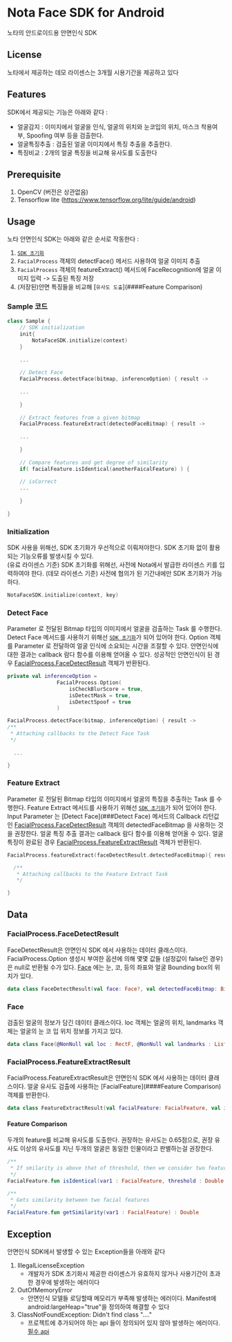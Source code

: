 # Nota Face SDK for Android
노타의 안드로이드용 안면인식 SDK

## License
노타에서 제공하는 데모 라이센스는 3개월 시용기간을 제공하고 있다  

  
## Features
SDK에서 제공되는 기능은 아래와 같다 :
* 얼굴감지 : 이미지에서 얼굴을 인식, 얼굴의 위치와 눈코입의 위치, 마스크 착용여부, Spoofing 여부 등을 검출한다.
* 얼굴특징추출 : 검출된 얼굴 이미지에서 특징 추출을 추출한다. 
* 특징비교 : 2개의 얼굴 특징을 비교해 유사도를 도출한다


## Prerequisite
1. OpenCV (버전은 상관없음)
2. Tensorflow lite (https://www.tensorflow.org/lite/guide/android)  
  
    
## Usage
노타 안면인식 SDK는 아래와 같은 순서로 작동한다 : 
1. [`SDK 초기화`](#initialization)
2. `FacialProcess` 객체의 detectFace() 메서드 사용하여 얼굴 이미지 추출
3. `FacialProcess` 객체의 featureExtract() 메서드에 FaceRecognition에 얼굴 이미지 입력 -> 도출된 특징 저장
4. (저장된)안면 특징들을 비교해 [`유사도 도출`](####Feature Comparison)
  
   
     
### Sample 코드
```kotlin
class Sample {
    // SDK initialization
    init{
        NotaFaceSDK.initialize(context)
    } 
    
    ...
    
    // Detect Face
    FacialProcess.detectFace(bitmap, inferenceOption) { result ->
                
    ...
    
    }
    
    // Extract features from a given bitmap
    FacialProcess.featureExtract(detectedFaceBitmap) { result ->
    
    ...
    
    }
    
    // Compare features and get degree of similarity
    if( facialFeature.isIdentical(anotherFaicalFeature) ) {
    
    // isCorrect
    ...
    
    }
    
}

```
  
### Initialization
SDK 사용을 위해선, SDK 초기화가 우선적으로 이뤄져야한다. SDK 초기화 없이 활용되는 기능오류를 발생시킬 수 있다.  
(유료 라이센스 기준) SDK 초기화를 위해선, 사전에 Nota에서 발급한 라이센스 키를 입력하여야 한다.
(데모 라이센스 기준) 사전에 협의가 된 기간내에만 SDK 초기화가 가능하다.

```kotlin
NotaFaceSDK.initialize(context, key)
```
  
### Detect Face
Parameter 로 전달된 Bitmap 타입의 이미지에서 얼굴을 검출하는 Task 를 수행한다.
Detect Face 메서드를 사용하기 위해선 [`SDK 초기화`](#initialization)가 되어 있어야 한다.
Option 객체를 Parameter 로 전달하여 얼굴 인식에 소요되는 시간을 조절할 수 있다.
안면인식에 대한 결과는 callback 람다 함수를 이용해 얻어올 수 있다.
성공적인 안면인식이 된 경우 [FacialProcess.FaceDetectResult](###FacialProcess.FaceDetectResult) 객체가 반환된다.
  
```kotlin
private val inferenceOption =
                FacialProcess.Option(
                    isCheckBlurScore = true,
                    isDetectMask = true,
                    isDetectSpoof = true
                )

FacialProcess.detectFace(bitmap, inferenceOption) { result ->
/**
 * Attaching callbacks to the Detect Face Task
 */
 
  ...

}
```
  
### Feature Extract
Parameter 로 전달된 Bitmap 타입의 이미지에서 얼굴의 특징을 추출하는 Task 를 수행한다.
Feature Extract 메서드를 사용하기 위해선 [`SDK 초기화`](#initialization)가 되어 있어야 한다.
Input Parameter 는 [Detect Face](###Detect Face) 메서드의 Callback 리턴값인
[FacialProcess.FaceDetectResult](###FacialProcess.FaceDetectResult) 객체의 detectedFaceBitmap 을 사용하는 것을 권장한다.
얼굴 특징 추출 결과는 callback 람다 함수를 이용해 얻어올 수 있다.
얼굴 특징이 완료된 경우 [FacialProcess.FeatureExtractResult](###FacialProcess.FeatureExtractResult) 객체가 반환된다.

```kotlin
FacialProcess.featureExtract(faceDetectResult.detectedFaceBitmap){ result ->

  /**
   * Attaching callbacks to the Feature Extract Task
   */

}
```

## Data

### FacialProcess.FaceDetectResult
FaceDetectResult은 안면인식 SDK 에서 사용하는 데이터 클래스이다. FacialProcess.Option 생성시 부여한 옵션에 의해 몇몇 값들 (설정값이 false인 경우)은 null로 반환될 수가 있다.
[Face](#face) 에는 눈, 코, 등의 좌표와 얼굴 Bounding box의 위치가 있다.
```kotlin
data class FaceDetectResult(val face: Face?, val detectedFaceBitmap: Bitmap, val isSpoof:Boolean? = null, val isMaskDetected:Boolean? = null, val faceQuality:Double? = null, val blurScore:Double?=null, val inferenceTimeLog: Long)

```

### Face
검출된 얼굴의 정보가 담긴 데이터 클래스이다.
loc 객체는 얼굴의 위치, landmarks 객체는 얼굴의 눈 코 입 위치 정보를 가지고 있다.

```kotlin
data class Face(@NonNull val loc : RectF, @NonNull val landmarks : List<PointF>)
```

### FacialProcess.FeatureExtractResult
FacialProcess.FeatureExtractResult은 안면인식 SDK 에서 사용하는 데이터 클래스이다. 얼굴 유사도 검출에 사용하는 [FacialFeature](####Feature Comparison) 객체를 반환한다.
```kotlin
data class FeatureExtractResult(val facialFeature: FacialFeature, val inferenceTimeLog: Long)
```


#### Feature Comparison
두개의 feature를 비교해 유사도를 도출한다. 권장하는 유사도는 0.65점으로, 권장 유사도 이상의 유사도를 지닌 두개의 얼굴은 동일한 인물이라고 판별하는걸 권장한다.

```kotlin
/**
 * If smilarity is above that of threshold, then we consider two features to be identical
 */
FacialFeature.fun isIdentical(var1 : FacialFeature, threshold : Double = 0.65) : Boolean

/**
 * Gets similarity between two facial features
 */
FacialFeature.fun getSimilarity(var1 : FacialFeature) : Double

```

## Exception
안면인식 SDK에서 발생할 수 있는 Exception들을 아래와 같다  

1. IllegalLicenseException 
   - 개발자가 SDK 초기화시 제공한 라이센스가 유효하지 않거나 사용기간이 초과한 경우에 발생하는 에러이다
2. OutOfMemoryError
   - 안면인식 모델들 로딩할때 메모리가 부족해 발생하는 에러이다. Manifest에 android:largeHeap="true"을 정의하여 해결할 수 있다
3. ClassNotFoundException: Didn't find class "...."
   - 프로젝트에 추가되어야 하는 api 들이 정의되어 있지 않아 발생하는 에러이다. [필수 api](#Prerequisite)

